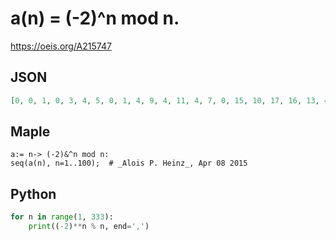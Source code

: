 # a\(n\) \= \(\-2\)^n mod n\.
https://oeis.org/A215747
## JSON
```JSON
[0, 0, 1, 0, 3, 4, 5, 0, 1, 4, 9, 4, 11, 4, 7, 0, 15, 10, 17, 16, 13, 4, 21, 16, 18, 4, 1, 16, 27, 4, 29, 0, 25, 4, 17, 28, 35, 4, 31, 16, 39, 22, 41, 16, 28, 4, 45, 16, 19, 24, 43, 16, 51, 28, 12, 32, 49, 4, 57, 16, 59, 4, 55, 0, 33, 64, 65, 16, 61, 44, 69, 64, 71, 4, 7]
```
## Maple
```Maple
a:= n-> (-2)&^n mod n:
seq(a(n), n=1..100);  # _Alois P. Heinz_, Apr 08 2015
```
## Python
```Python
for n in range(1, 333):
    print((-2)**n % n, end=',')
```

